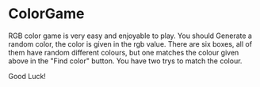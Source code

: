 # ColorGame

RGB color game is very easy and enjoyable to play. 
You should Generate a random color, the color is given in the rgb value. There are six boxes, all of them have random different colours, but one matches the colour given above in the "Find color" button. You have two trys to match the colour.

Good Luck! 
